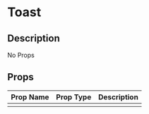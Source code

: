# Toast

## Description

No Props

## Props

| Prop Name | Prop Type | Description |
| :-------- | :-------: | :---------- |
|       |  |  |
